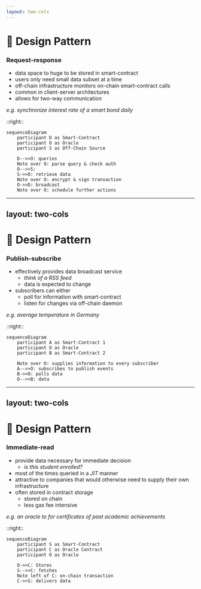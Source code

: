 ```yaml
---
layout: two-cols
---
```


# 🌳 Design Pattern

### Request-response

- data space to huge to be stored in smart-contract
- users only need small data subset at a time
- off-chain infrastructure monitors on-chain smart-contract calls
- common in client-server architectures
- allows for two-way communication

*e.g. synchronize interest rate of a smart bond daily*

::right::

```mermaid
sequenceDiagram
    participant D as Smart-Contract
    participant O as Oracle
    participant S as Off-Chain Source

    D-->>O: queries
    Note over O: parse query & check auth
    O-->>S: 
    S->>O: retrieve data
    Note over O: encrypt & sign transaction
    O->>D: broadcast
    Note over O: schedule further actions
```

---
layout: two-cols
---

# 🌳 Design Pattern

### Publish-subscribe
- effectively provides data broadcast service
  - *think of a RSS feed*
  - data is expected to change
- subscribers can either
  - poll for information with smart-contract
  - listen for changes via off-chain daemon

*e.g. average temperature in Germany*

::right::

```mermaid
sequenceDiagram
    participant A as Smart-Contract 1
    participant O as Oracle
    participant B as Smart-Contract 2

    Note over O: supplies information to every subscriber
    A-->>O: subscribes to publish events
    B->>O: polls data
    O-->>B: data
```

<!-- 
weitere Beispiele
- price feeds
- Wetter Daten
- Statistiken

# Eth clients
- können sehr effizient mittels event logs pollen

# Smart-Contract
- Gas fees können anfallen
-->

---
layout: two-cols
---

# 🌳 Design Pattern

### Immediate-read

- provide data necessary for immediate decision
  - *is this student enrolled?*
- most of the times queried in a *JIT* manner
- attractive to companies that would otherwise need to supply their own infrastructure
- often stored in contract storage
  - stored on chain
  - less gas fee intensive

*e.g. an oracle to for certificates of past academic achievements*

::right::

```mermaid
sequenceDiagram
    participant S as Smart-Contract
    participant C as Oracle Contract
    participant O as Oracle

    O->>C: Stores
    S-->>C: fetches
    Note left of C: on-chain transaction
    C->>S: delivers data
```

<!-- 
academic certificates, dial codes, institutional memberships, airport identifiers, self-sovereign IDs
-->

